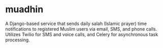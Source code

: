 # muadhin
A Django-based service that sends daily salah (Islamic prayer) time notifications to registered Muslim users via email, SMS, and phone calls. Utilizes Twilio for SMS and voice calls, and Celery for asynchronous task processing.
